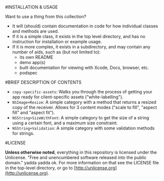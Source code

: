 #INSTALLATION & USAGE

Want to use a thing from this collection?

- It will (should) contain documentation in code for how individual classes and methods are used.
- If it is a simple class, it exists in the top level directory, and has no instruction for installation or example usage.
- If it is more complex, it exists in a subdirectory, and may contain any number of aids, such as (but not limited to):
    - its own README
    - demo app(s)
    - built documentation for viewing with Xcode, Docs, browser, etc.
    - podspec

#BRIEF DESCRIPTION OF CONTENTS

- `copy-specific-assets`: Walks you through the process of getting your app ready for client-specific assets ("white-labelling").
- `NSImage+Resize`: A simple category with a method that returns a resized copy of the receiver. Allows for 3 content modes ("scale to fill", "aspect fill" and "aspect fit").
- `NSString+SizeWithFont`: A simple category to get the size of a string using a certain font, and a maximum size constraint.
- `NSString+Validation`: A simple category with some validation methods for strings.

#LICENSE

**Unless otherwise noted**, everything in this repository is licensed under the Unlicense. "Free and unencumbered software released into the public domain." yadda yadda ok. For more information on that see the LICENSE file in the top-level directory, or go to [http://unlicense.org](http://unlicense.org).
